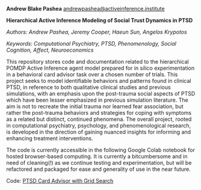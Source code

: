 **Andrew Blake Pashea** andrewpashea@activeinference.institute

**Hierarchical Active Inference Modeling of Social Trust Dynamics in PTSD**

*Authors: Andrew Pashea, Jeremy Cooper, Haeun Sun, Angelos Krypotos*

*Keywords: Computational Psychiatry, PTSD, Phenomenology, Social Cognition, Affect, Neuroeconomics*



This repository stores code and documentation related to the hierarchical POMDP Active Inference agent model prepared for in silico experimentation in a behavioral card advisor task over a chosen number of trials. This project seeks to model identifiable behaviors and patterns found in clinical PTSD, in reference to both qualitative clinical studies and previous simulations, with an emphasis upon the post-trauma social aspects of PTSD which have been lesser emphasized in previous simulation literature. The aim is not to recreate the initial trauma nor learned fear association, but rather the post-trauma behaviors and strategies for coping with symptoms as a related but distinct, continued phenomena. The overall project, rooted in computational psychiatry, psychology, and phenomenological research, is developed in the direction of gaining nuanced insights for informing and enhancing treatment interventions.



The code is currently accessible in the following Google Colab notebook for hosted browser-based computing. It is currently a bitcumbersome and in need of cleaning(!) as we continue testing and experimentation, but will be refactored and packaged for ease and generality of use in the near future.



Code: [PTSD Card Advisor with Grid Search](https://colab.research.google.com/drive/1ipa6oCdu_wOPDB0fJ-p8djSDFepyZWFg?usp=sharing)
